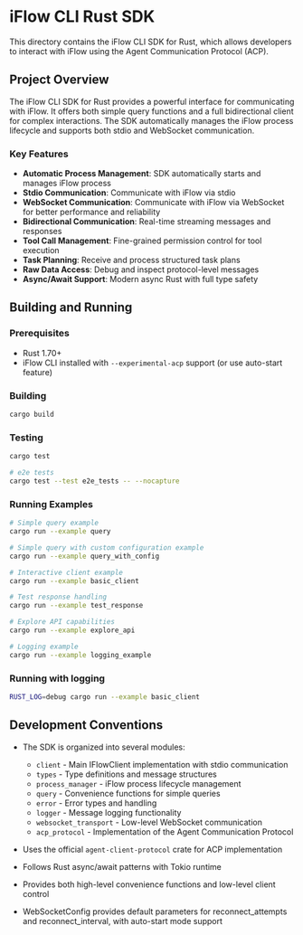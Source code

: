 # iFlow CLI Rust SDK

This directory contains the iFlow CLI SDK for Rust, which allows developers to interact with iFlow using the Agent Communication Protocol (ACP).

## Project Overview

The iFlow CLI SDK for Rust provides a powerful interface for communicating with iFlow. It offers both simple query functions and a full bidirectional client for complex interactions. The SDK automatically manages the iFlow process lifecycle and supports both stdio and WebSocket communication.

### Key Features

- **Automatic Process Management**: SDK automatically starts and manages iFlow process
- **Stdio Communication**: Communicate with iFlow via stdio
- **WebSocket Communication**: Communicate with iFlow via WebSocket for better performance and reliability
- **Bidirectional Communication**: Real-time streaming messages and responses
- **Tool Call Management**: Fine-grained permission control for tool execution
- **Task Planning**: Receive and process structured task plans
- **Raw Data Access**: Debug and inspect protocol-level messages
- **Async/Await Support**: Modern async Rust with full type safety

## Building and Running

### Prerequisites

- Rust 1.70+
- iFlow CLI installed with `--experimental-acp` support (or use auto-start feature)

### Building

```bash
cargo build
```

### Testing

```bash
cargo test

# e2e tests
cargo test --test e2e_tests -- --nocapture
```

### Running Examples

```bash
# Simple query example
cargo run --example query

# Simple query with custom configuration example
cargo run --example query_with_config

# Interactive client example
cargo run --example basic_client

# Test response handling
cargo run --example test_response

# Explore API capabilities
cargo run --example explore_api

# Logging example
cargo run --example logging_example
```

### Running with logging

```bash
RUST_LOG=debug cargo run --example basic_client
```

## Development Conventions

- The SDK is organized into several modules:
  - `client` - Main IFlowClient implementation with stdio communication
  - `types` - Type definitions and message structures
  - `process_manager` - iFlow process lifecycle management
  - `query` - Convenience functions for simple queries
  - `error` - Error types and handling
  - `logger` - Message logging functionality
  - `websocket_transport` - Low-level WebSocket communication
  - `acp_protocol` - Implementation of the Agent Communication Protocol

- Uses the official `agent-client-protocol` crate for ACP implementation
- Follows Rust async/await patterns with Tokio runtime
- Provides both high-level convenience functions and low-level client control
- WebSocketConfig provides default parameters for reconnect_attempts and reconnect_interval, with auto-start mode support
